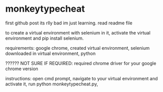 # monkeytypecheat
first github post its rlly bad im just learning. read readme file


to create a virtual environment with selenium in it, activate the virtual environment and pip install selenium.

requirements:
    google chrome,
    created virtual environment,
    selenium downloaded in virtual environment,
    python
   
?????? NOT SURE IF REQUIRED:
    required chrome driver for your google chrome version


instructions:
    open cmd prompt,
    navigate to your virtual environment and activate it,
    run python monkeytypecheat.py,
